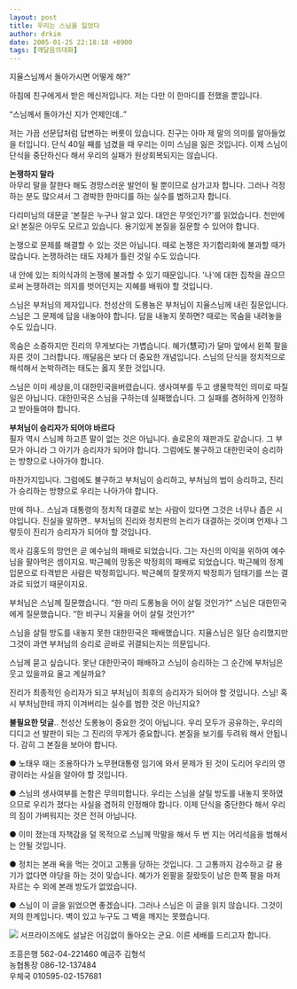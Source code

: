 ```yaml
---
layout: post
title: 우리는 스님을 잃었다
author: drkim
date: 2005-01-25 22:18:18 +0900
tags: [깨달음의대화]
---
```

 지율스님께서 돌아가시면 어떻게 해?” 
  
  
아침에 친구에게서 받은 메신저입니다. 저는 다만 이 한마디를 전했을 뿐입니다.    
  
“스님께서 돌아가신 지가 언제인데..”    
  
저는 가끔 선문답처럼 답변하는 버릇이 있습니다. 친구는 아마 제 말의 의미를 알아들었을 터입니다. 단식 40일 째를 넘겼을 때 우리는 이미 스님을 잃은 것입니다. 이제 스님이 단식을 중단하신다 해서 우리의 실패가 원상회복되지는 않습니다. 


  
   
  
**논쟁하지 말라**  
아무리 말을 잘한다 해도 경망스러운 발언이 될 뿐이므로 삼가고자 합니다. 그러나 걱정하는 분도 많으셔서 그 경박한 한마디를 하는 실수를 범하고자 합니다.    
  
다리미님의 대문글 '본질은 누구나 알고 있다. 대안은 무엇인가?'를 읽었습니다. 천만에요! 본질은 아무도 모르고 있습니다. 용기있게 본질을 질문할 수 있어야 합니다.    
  
논쟁으로 문제를 해결할 수 있는 것은 아닙니다. 때로 논쟁은 자기합리화에 불과할 때가 많습니다. 논쟁하려는 태도 자체가 틀린 것일 수도 있습니다.    
  
내 안에 있는 죄의식과의 논쟁에 불과할 수 있기 때문입니다. '나'에 대한 집착을 끊으므로써 논쟁하려는 의지를 벗어던지는 지혜를 배워야 할 것입니다.    
  
스님은 부처님의 제자입니다. 천성산의 도롱뇽은 부처님이 지율스님께 내린 질문입니다. 스님은 그 문제에 답을 내놓아야 합니다. 답을 내놓지 못하면? 때로는 목숨을 내려놓을 수도 있습니다.    
  
목숨은 소중하지만 진리의 무게보다는 가볍습니다. 혜가(慧可)가 달마 앞에서 왼쪽 팔을 자른 것이 그러합니다. 깨달음은 보다 더 중요한 개념입니다. 스님의 단식을 정치적으로 해석해서 논박하려는 태도는 옳지 못한 것입니다.    
  
스님은 이미 세상을,이 대한민국을버렸습니다. 생사여부를 두고 생물학적인 의미로 따질 일은 아닙니다. 대한민국은 스님을 구하는데 실패했습니다. 그 실패를 겸허하게 인정하고 받아들여야 합니다.    
  
**부처님이 승리자가 되어야 바르다**  
필자 역시 스님께 하고픈 말이 없는 것은 아닙니다. 솔로몬의 재판과도 같습니다. 그 부모가 아니라 그 아기가 승리자가 되어야 합니다. 그럼에도 불구하고 대한민국이 승리하는 방향으로 나아가야 합니다.    
  
마찬가지입니다. 그럼에도 불구하고 부처님이 승리하고, 부처님의 법이 승리하고, 진리가 승리하는 방향으로 우리는 나아가야 합니다.    
  
만에 하나.. 스님과 대통령의 정치적 대결로 보는 사람이 있다면 그것은 너무나 좁은 시야입니다. 진실을 말하면.. 부처님의 진리와 정치판의 논리가 대결하는 것이며 언제나 그렇듯이 진리가 승리자가 되어야 할 것입니다.    
  
목사 김홍도의 망언은 곧 예수님의 패배로 되었습니다. 그는 자신의 이익을 위하여 예수님을 팔아먹은 셈이지요. 박근혜의 망동은 박정희의 패배로 되었습니다. 박근혜의 정계입문으로 타격받은 사람은 박정희입니다. 박근혜의 잘못까지 박정희가 덤태기를 쓰는 결과로 되었기 때문이지요.    
  
부처님은 스님께 질문했습니다. “한 마리 도롱뇽을 어이 살릴 것인가?” 스님은 대한민국에게 질문했습니다. “한 비구니 지율을 어이 살릴 것인가?”    
  
스님을 살릴 방도를 내놓지 못한 대한민국은 패배했습니다. 지율스님은 일단 승리했지만 그것이 과연 부처님의 승리로 곧바로 귀결되는지는 의문입니다. 
  
  
스님께 묻고 싶습니다. 못난 대한민국이 패배하고 스님이 승리하는 그 순간에 부처님은 웃고 있을까요 울고 계실까요?    
  
진리가 최종적인 승리자가 되고 부처님이 최후의 승리자가 되어야 할 것입니다. 스님! 혹시 부처님한테 까지 이겨버리는 실수를 범한 것은 아닌지요? 


  
   
  
**불필요한 덧글**.. 천성산 도롱뇽이 중요한 것이 아닙니다. 우리 모두가 공유하는, 우리의 디디고 선 발판이 되는 그 진리의 무게가 중요합니다. 본질을 보기를 두려워 해서 안됩니다. 감히 그 본질을 보아야 합니다.    
  
● 노태우 때는 조용하다가 노무현대통령 임기에 와서 문제가 된 것이 도리어 우리의 영광이라는 사실을 알아야 할 것입니다.    
  
● 스님의 생사여부를 논함은 무의미합니다. 우리는 스님을 살릴 방도를 내놓지 못하였으므로 우리가 졌다는 사실을 겸허히 인정해야 합니다. 이제 단식을 중단한다 해서 우리의 짐이 가벼워지는 것은 전혀 아닙니다.    
  
● 이미 졌는데 자책감을 덜 목적으로 스님께 막말을 해서 두 번 지는 어리석음을 범해서는 안될 것입니다.    
  
● 정치는 본래 욕을 먹는 것이고 고통을 당하는 것입니다. 그 고통까지 감수하고 갈 용기가 없다면 야당을 하는 것이 맞습니다. 혜가가 왼팔을 잘랐듯이 남은 한쪽 팔을 마저 자르는 수 외에 본래 방도가 없었습니다.    
  
● 스님이 이 글을 읽었으면 좋겠습니다. 그러나 스님은 이 글을 읽지 않습니다. 그것이 저의 한계입니다. 벽이 있고 누구도 그 벽을 깨지는 못했습니다. 


  
   
  
![](http://drkimz.com/technote/board/private/upimg/1094455798.jpg) 서프라이즈에도 설날은 어김없이 돌아오는 군요. 이른 세배를 드리고자 합니다.   
  
조흥은행 562-04-221460 예금주 김형석   
농협통장 086-12-137484   
우체국 010595-02-157681